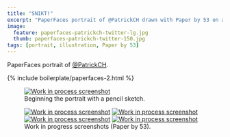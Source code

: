 ```yaml
---
title: "SNIKT!"
excerpt: "PaperFaces portrait of @PatrickCH drawn with Paper by 53 on an iPad."
image: 
  feature: paperfaces-patrickch-twitter-lg.jpg
  thumb: paperfaces-patrickch-twitter-150.jpg
tags: [portrait, illustration, Paper by 53]
---
```


PaperFaces portrait of <a href="http://twitter.com/PatrickCH">@PatrickCH</a>.

{% include boilerplate/paperfaces-2.html %}

<figure>
	<a href="{{ site.url }}/assets/images/paperfaces-patrickch-process-1-lg.jpg"><img src="{{ site.url }}/assets/images/paperfaces-patrickch-process-1-750.jpg" alt="Work in process screenshot"></a>
	<figcaption>Beginning the portrait with a pencil sketch.</figcaption>
</figure>

<figure class="half">
	<a href="{{ site.url }}/assets/images/paperfaces-patrickch-process-2-lg.jpg"><img src="{{ site.url }}/assets/images/paperfaces-patrickch-process-2-600.jpg" alt="Work in process screenshot"></a>
	<a href="{{ site.url }}/assets/images/paperfaces-patrickch-process-3-lg.jpg"><img src="{{ site.url }}/assets/images/paperfaces-patrickch-process-3-600.jpg" alt="Work in process screenshot"></a>
	<a href="{{ site.url }}/assets/images/paperfaces-patrickch-process-4-lg.jpg"><img src="{{ site.url }}/assets/images/paperfaces-patrickch-process-4-600.jpg" alt="Work in process screenshot"></a>
	<a href="{{ site.url }}/assets/images/paperfaces-patrickch-process-5-lg.jpg"><img src="{{ site.url }}/assets/images/paperfaces-patrickch-process-5-600.jpg" alt="Work in process screenshot"></a>
	<figcaption>Work in progress screenshots (Paper by 53).</figcaption>
</figure>